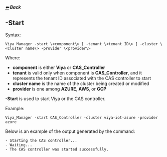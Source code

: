 ##### [&#11013;](../../README.md) Back
## -Start

Syntax:
```
Viya_Manager -start \<component\> [ -tenant \<tenant ID\> ] -cluster \<cluster name\> -provider \<provider\>
```
Where:
>>>
- **component** is either **Viya** or **CAS_Controller**
- **tenant** is valid only when component is **CAS_Controller**, and it represents the tenant ID associated with the CAS controller to start
- **cluster name** is the name of the cluster being created or modified
- **provider** is one among **AZURE**, **AWS**, or **GCP**
>>>
**-Start** is used to start Viya or the CAS controller.

Example:
```
Viya_Manager -start CAS_Controller -cluster viya-iot-azure -provider azure
```
Below is an example of the output generated by the command:
```
- Starting the CAS controller...
- Waiting...
- The CAS controller was started successfully.
```
